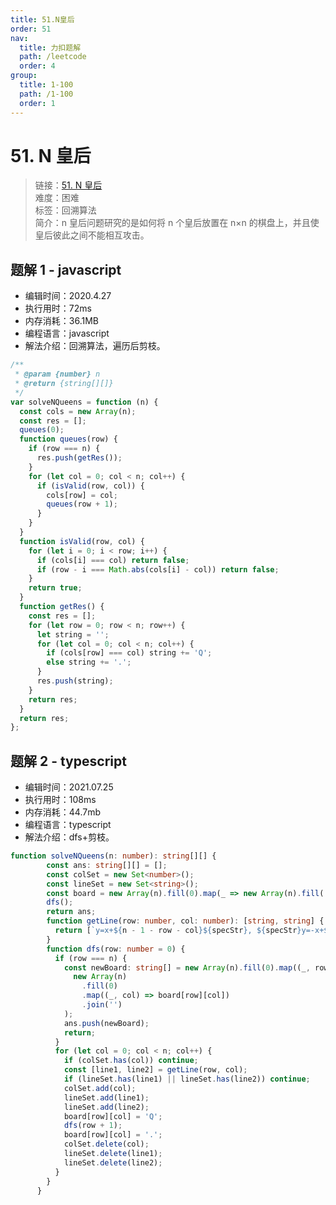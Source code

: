 ```yaml
---
title: 51.N皇后
order: 51
nav:
  title: 力扣题解
  path: /leetcode
  order: 4
group:
  title: 1-100
  path: /1-100
  order: 1
---
```


# 51. N 皇后

> 链接：[51. N 皇后](https://leetcode-cn.com/problems/n-queens/)  
> 难度：困难  
> 标签：回溯算法  
> 简介：n 皇后问题研究的是如何将 n 个皇后放置在 n×n 的棋盘上，并且使皇后彼此之间不能相互攻击。

## 题解 1 - javascript

- 编辑时间：2020.4.27
- 执行用时：72ms
- 内存消耗：36.1MB
- 编程语言：javascript
- 解法介绍：回溯算法，遍历后剪枝。

```javascript
/**
 * @param {number} n
 * @return {string[][]}
 */
var solveNQueens = function (n) {
  const cols = new Array(n);
  const res = [];
  queues(0);
  function queues(row) {
    if (row === n) {
      res.push(getRes());
    }
    for (let col = 0; col < n; col++) {
      if (isValid(row, col)) {
        cols[row] = col;
        queues(row + 1);
      }
    }
  }
  function isValid(row, col) {
    for (let i = 0; i < row; i++) {
      if (cols[i] === col) return false;
      if (row - i === Math.abs(cols[i] - col)) return false;
    }
    return true;
  }
  function getRes() {
    const res = [];
    for (let row = 0; row < n; row++) {
      let string = '';
      for (let col = 0; col < n; col++) {
        if (cols[row] === col) string += 'Q';
        else string += '.';
      }
      res.push(string);
    }
    return res;
  }
  return res;
};
```
## 题解 2 - typescript
- 编辑时间：2021.07.25
- 执行用时：108ms
- 内存消耗：44.7mb
- 编程语言：typescript
- 解法介绍：dfs+剪枝。
```typescript
function solveNQueens(n: number): string[][] {
        const ans: string[][] = [];
        const colSet = new Set<number>();
        const lineSet = new Set<string>();
        const board = new Array(n).fill(0).map(_ => new Array(n).fill('.'));
        dfs();
        return ans;
        function getLine(row: number, col: number): [string, string] {
          return [`y=x+${n - 1 - row - col}${specStr}, ${specStr}y=-x+${n - 1 - row + col}`];
        }
        function dfs(row: number = 0) {
          if (row === n) {
            const newBoard: string[] = new Array(n).fill(0).map((_, row) =>
              new Array(n)
                .fill(0)
                .map((_, col) => board[row][col])
                .join('')
            );
            ans.push(newBoard);
            return;
          }
          for (let col = 0; col < n; col++) {
            if (colSet.has(col)) continue;
            const [line1, line2] = getLine(row, col);
            if (lineSet.has(line1) || lineSet.has(line2)) continue;
            colSet.add(col);
            lineSet.add(line1);
            lineSet.add(line2);
            board[row][col] = 'Q';
            dfs(row + 1);
            board[row][col] = '.';
            colSet.delete(col);
            lineSet.delete(line1);
            lineSet.delete(line2);
          }
        }
      }
```
